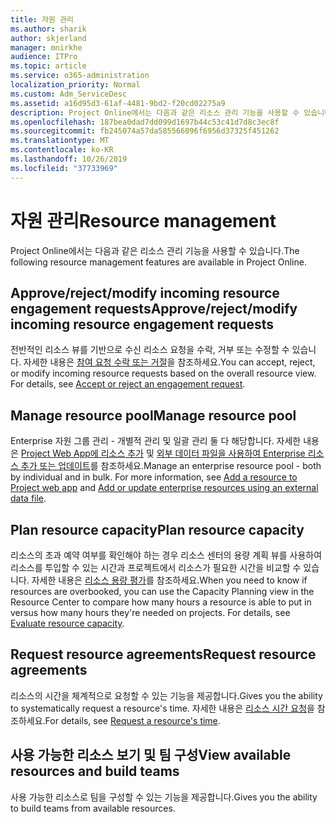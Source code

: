 ```yaml
---
title: 자원 관리
ms.author: sharik
author: skjerland
manager: mnirkhe
audience: ITPro
ms.topic: article
ms.service: o365-administration
localization_priority: Normal
ms.custom: Adm_ServiceDesc
ms.assetid: a16d95d3-61af-4481-9bd2-f20cd02275a9
description: Project Online에서는 다음과 같은 리소스 관리 기능을 사용할 수 있습니다.
ms.openlocfilehash: 187bea0dad7dd099d1697b44c53c41d7d8c3ec8f
ms.sourcegitcommit: fb245074a57da585566096f6956d37325f451262
ms.translationtype: MT
ms.contentlocale: ko-KR
ms.lasthandoff: 10/26/2019
ms.locfileid: "37733969"
---
```

# <a name="resource-management"></a><span data-ttu-id="fefb7-103">자원 관리</span><span class="sxs-lookup"><span data-stu-id="fefb7-103">Resource management</span></span>

<span data-ttu-id="fefb7-104">Project Online에서는 다음과 같은 리소스 관리 기능을 사용할 수 있습니다.</span><span class="sxs-lookup"><span data-stu-id="fefb7-104">The following resource management features are available in Project Online.</span></span>
  
## <a name="approverejectmodify-incoming-resource-engagement-requests"></a><span data-ttu-id="fefb7-105">Approve/reject/modify incoming resource engagement requests</span><span class="sxs-lookup"><span data-stu-id="fefb7-105">Approve/reject/modify incoming resource engagement requests</span></span>

<span data-ttu-id="fefb7-p101">전반적인 리소스 뷰를 기반으로 수신 리소스 요청을 수락, 거부 또는 수정할 수 있습니다. 자세한 내용은 [참여 요청 수락 또는 거절](https://go.microsoft.com/fwlink/?LinkID=823659&amp;clcid=0x409)을 참조하세요.</span><span class="sxs-lookup"><span data-stu-id="fefb7-p101">You can accept, reject, or modify incoming resource requests based on the overall resource view. For details, see [Accept or reject an engagement request](https://go.microsoft.com/fwlink/?LinkID=823659&amp;clcid=0x409).</span></span>
  
## <a name="manage-resource-pool"></a><span data-ttu-id="fefb7-108">Manage resource pool</span><span class="sxs-lookup"><span data-stu-id="fefb7-108">Manage resource pool</span></span>

<span data-ttu-id="fefb7-p102">Enterprise 자원 그룹 관리 - 개별적 관리 및 일괄 관리 둘 다 해당합니다. 자세한 내용은 [Project Web App에 리소스 추가](https://go.microsoft.com/fwlink/?LinkID=823660&amp;clcid=0x409) 및 [외부 데이터 파일을 사용하여 Enterprise 리소스 추가 또는 업데이트](https://go.microsoft.com/fwlink/?LinkID=823661&amp;clcid=0x409)를 참조하세요.</span><span class="sxs-lookup"><span data-stu-id="fefb7-p102">Manage an enterprise resource pool - both by individual and in bulk. For more information, see [Add a resource to Project web app](https://go.microsoft.com/fwlink/?LinkID=823660&amp;clcid=0x409) and [Add or update enterprise resources using an external data file](https://go.microsoft.com/fwlink/?LinkID=823661&amp;clcid=0x409).</span></span>
  
## <a name="plan-resource-capacity"></a><span data-ttu-id="fefb7-111">Plan resource capacity</span><span class="sxs-lookup"><span data-stu-id="fefb7-111">Plan resource capacity</span></span>

<span data-ttu-id="fefb7-p103">리소스의 초과 예약 여부를 확인해야 하는 경우 리소스 센터의 용량 계획 뷰를 사용하여 리소스를 투입할 수 있는 시간과 프로젝트에서 리소스가 필요한 시간을 비교할 수 있습니다. 자세한 내용은 [리소스 용량 평가](https://go.microsoft.com/fwlink/?LinkID=823662&amp;clcid=0x409)를 참조하세요.</span><span class="sxs-lookup"><span data-stu-id="fefb7-p103">When you need to know if resources are overbooked, you can use the Capacity Planning view in the Resource Center to compare how many hours a resource is able to put in versus how many hours they're needed on projects. For details, see [Evaluate resource capacity](https://go.microsoft.com/fwlink/?LinkID=823662&amp;clcid=0x409).</span></span>
  
## <a name="request-resource-agreements"></a><span data-ttu-id="fefb7-114">Request resource agreements</span><span class="sxs-lookup"><span data-stu-id="fefb7-114">Request resource agreements</span></span>

<span data-ttu-id="fefb7-115">리소스의 시간을 체계적으로 요청할 수 있는 기능을 제공합니다.</span><span class="sxs-lookup"><span data-stu-id="fefb7-115">Gives you the ability to systematically request a resource's time.</span></span> <span data-ttu-id="fefb7-116">자세한 내용은 [리소스 시간 요청](https://go.microsoft.com/fwlink/?LinkID=823663&amp;clcid=0x409)을 참조하세요.</span><span class="sxs-lookup"><span data-stu-id="fefb7-116">For details, see [Request a resource's time](https://go.microsoft.com/fwlink/?LinkID=823663&amp;clcid=0x409).</span></span>
  
## <a name="view-available-resources-and-build-teams"></a><span data-ttu-id="fefb7-117">사용 가능한 리소스 보기 및 팀 구성</span><span class="sxs-lookup"><span data-stu-id="fefb7-117">View available resources and build teams</span></span>

<span data-ttu-id="fefb7-118">사용 가능한 리소스로 팀을 구성할 수 있는 기능을 제공합니다.</span><span class="sxs-lookup"><span data-stu-id="fefb7-118">Gives you the ability to build teams from available resources.</span></span>
  